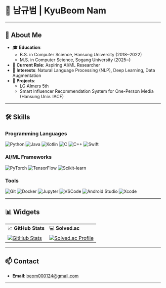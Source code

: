 # 🌟 남규범 | KyuBeom Nam

---

## 📜 About Me
- 🎓 **Education**:
  - B.S. in Computer Science, Hansung University (2018~2022)
  - M.S. in Computer Science, Sogang University (2025~)
- 💼 **Current Role**: Aspiring AI/ML Researcher
- 🌱 **Interests**: Natural Language Processing (NLP), Deep Learning, Data Augmentation
- 📁  **Projects**:
  - LG AImers 5th
  - Smart Influencer Recommendation System for One-Person Media (Hansung Univ. IACF)
---

## 🛠️ Skills

### **Programming Languages**
![Python](https://img.shields.io/badge/Python-3776AB?style=flat&logo=python&logoColor=white)
![Java](https://img.shields.io/badge/Java-007396?style=flat&logo=java&logoColor=white)
![Kotlin](https://img.shields.io/badge/Kotlin-0095D5?style=flat&logo=kotlin&logoColor=white)
![C](https://img.shields.io/badge/C-A8B9CC?style=flat&logo=c&logoColor=white)
![C++](https://img.shields.io/badge/C++-00599C?style=flat&logo=cplusplus&logoColor=white)
![Swift](https://img.shields.io/badge/Swift-FA7343?style=flat&logo=swift&logoColor=white)

### **AI/ML Frameworks**
![PyTorch](https://img.shields.io/badge/PyTorch-EE4C2C?style=flat&logo=pytorch&logoColor=white)
![TensorFlow](https://img.shields.io/badge/TensorFlow-FF6F00?style=flat&logo=tensorflow&logoColor=white)
![Scikit-learn](https://img.shields.io/badge/Scikit--Learn-F7931E?style=flat&logo=scikit-learn&logoColor=white)

### **Tools**
![Git](https://img.shields.io/badge/Git-F05032?style=flat&logo=git&logoColor=white)
![Docker](https://img.shields.io/badge/Docker-2496ED?style=flat&logo=docker&logoColor=white)
![Jupyter](https://img.shields.io/badge/Jupyter-F37626?style=flat&logo=jupyter&logoColor=white)
![VSCode](https://img.shields.io/badge/VS%20Code-007ACC?style=flat&logo=visual-studio-code&logoColor=white)
![Android Studio](https://img.shields.io/badge/Android%20Studio-3DDC84?style=flat&logo=android-studio&logoColor=white)
![Xcode](https://img.shields.io/badge/Xcode-147EFB?style=flat&logo=xcode&logoColor=white)

---

## 📊 Widgets

<table>
<tr>
    <td>📈 <strong>GitHub Stats</strong></td>
    <td>💻 <strong>Solved.ac</strong></td>
</tr>
<tr>
    <td>
        <a href="https://github.com/namgithub">
            <img src="https://github-readme-stats.vercel.app/api?username=namgithub&show_icons=true&theme=radical&count_private=true" alt="GitHub Stats">
        </a>
    </td>
    <td>
        <a href="https://solved.ac/beom0124">
            <img src="http://mazassumnida.wtf/api/v2/generate_badge?boj=beom0124" alt="Solved.ac Profile">
        </a>
    </td>
</tr>
</table>

---

## 📫 Contact
- **Email**: beom000124@gmail.com

---
